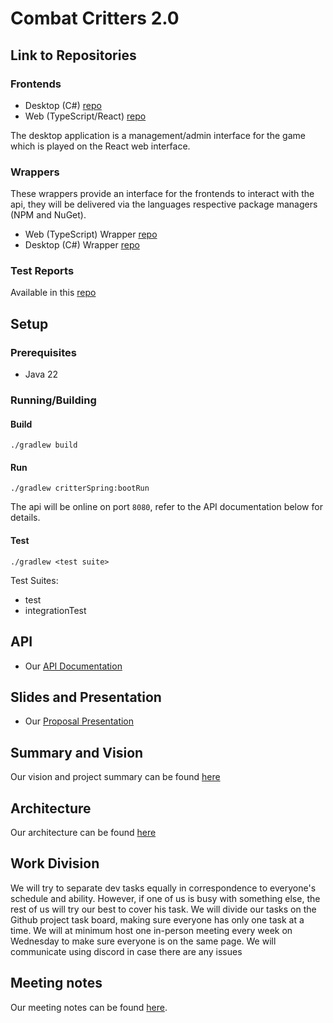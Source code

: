 # Combat Critters 2.0

## Link to Repositories

### Frontends
- Desktop (C#) [repo](https://github.com/InternetEnemies/combatcritters-maui)
- Web (TypeScript/React) [repo](https://github.com/InternetEnemies/combatcritters-react)

The desktop application is a management/admin interface for the game which is played on the
React web interface.

### Wrappers
These wrappers provide an interface for the frontends to interact with the api, they will be
delivered via the languages respective package managers (NPM and NuGet).
- Web (TypeScript) Wrapper [repo](https://github.com/InternetEnemies/combatcritters-ts)
- Desktop (C#) Wrapper [repo](https://github.com/InternetEnemies/combatcritters-sharp)

### Test Reports
Available in this [repo](https://github.com/InternetEnemies/TestResults)

## Setup
### Prerequisites
- Java 22
### Running/Building
#### Build
`./gradlew build`
#### Run
`./gradlew critterSpring:bootRun`

The api will be online on port `8080`, refer to the API documentation below for details.
#### Test
`./gradlew <test suite>`

Test Suites:
- test
- integrationTest

## API
- Our [API Documentation](https://combatcritters.stoplight.io/docs/combatcritters/8cftjgf1danjn-critter-spec)
## Slides and Presentation

- Our [Proposal Presentation](https://docs.google.com/presentation/d/1ejMu4u_MBDTiwN8okK5Jnudc20xtLdkQM-5kvj9lD6E/edit#slide=id.gc6f980f91_0_42)

## Summary and Vision
Our vision and project summary can be found [here](./Documents/VISION.md)

## Architecture
Our architecture can be found [here](./Documents/ARCHITECTURE.md)

## Work Division

We will try to separate dev tasks equally in correspondence to everyone's schedule and ability. However, if one of us is busy with something else, the rest of us will try our best to cover his task. We will divide our tasks on the Github project task board, making sure everyone has only one task at a time. We will at minimum host one in-person meeting every week on Wednesday to make sure everyone is on the same page. We will communicate using discord in case there are any issues

## Meeting notes
Our meeting notes can be found [here](./Documents/Meetings).
